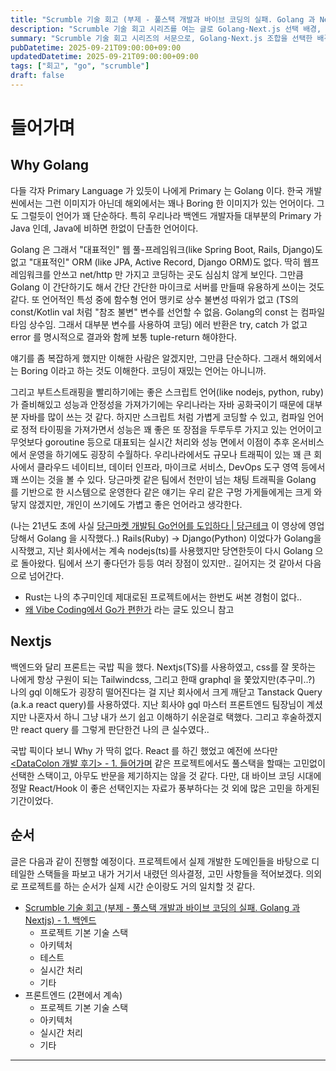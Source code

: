 ```yaml
---
title: "Scrumble 기술 회고 (부제 - 풀스택 개발과 바이브 코딩의 실패. Golang 과 Nextjs) - 0. 들어가며"
description: "Scrumble 기술 회고 시리즈를 여는 글로 Golang·Next.js 선택 배경, 바이브 코딩의 한계, 백엔드·프런트엔드·LLM 챕터 로드맵과 독자가 기대할 포인트를 정리했다."
summary: "Scrumble 기술 회고 시리즈의 서문으로, Golang·Next.js 조합을 선택한 배경과 바이브 코딩이 준 도움과 한계, 이후 편에서 다룰 백엔드·프런트엔드·LLM 챕터를 어떻게 이어갈지 로드맵을 제시하는 방향 소개 글이다. 독자가 무엇을 기대하면 좋을지와 읽는 순서를 명확히..."
pubDatetime: 2025-09-21T09:00:00+09:00
updatedDatetime: 2025-09-21T09:00:00+09:00
tags: ["회고", "go", "scrumble"]
draft: false
---
```


# 들어가며

## Why Golang

다들 각자 Primary Language 가 있듯이 나에게 Primary 는 Golang 이다. 한국 개발씬에서는 그런 이미지가 아닌데 해외에서는 꽤나 Boring 한 이미지가 있는 언어이다. 그도 그럴듯이 언어가 꽤 단순하다. 특히 우리나라 백엔드 개발자들 대부분의 Primary 가 Java 인데, Java에 비하면 한없이 단촐한 언어이다.

Golang 은 그래서 "대표적인" 웹 풀-프레임워크(like Spring Boot, Rails, Django)도 없고 "대표적인" ORM (like JPA, Active Record, Django ORM)도 없다. 딱히 웹프레임워크를 안쓰고 net/http 만 가지고 코딩하는 곳도 심심치 않게 보인다. 그만큼 Golang 이 간단하기도 해서 간단 간단한 마이크로 서버를 만들때 유용하게 쓰이는 것도 같다. 또 언어적인 특성 중에 함수형 언어 맹키로 상수 불변성 따위가 없고 (TS의 const/Kotlin val 처럼 "참조 불변" 변수를 선언할 수 없음. Golang의 const 는 컴파일 타임 상수임. 그래서 대부분 변수를 사용하여 코딩) 에러 반환은 try, catch 가 없고 error 를 명시적으로 결과와 함께 보통 tuple-return 해야한다.

얘기를 좀 복잡하게 했지만 이해한 사람은 알겠지만, 그만큼 단순하다. 그래서 해외에서는 Boring 이라고 하는 것도 이해한다. 코딩이 재밌는 언어는 아니니까.

그리고 부트스트래핑을 빨리하기에는 좋은 스크립트 언어(like nodejs, python, ruby)가 즐비해있고 성능과 안정성을 가져가기에는 우리나라는 자바 공화국이기 때문에 대부분 자바를 많이 쓰는 것 같다. 하지만 스크립트 처럼 가볍게 코딩할 수 있고, 컴파일 언어로 정적 타이핑을 가져가면서 성능은 꽤 좋은 또 장점을 두루두루 가지고 있는 언어이고 무엇보다 goroutine 등으로 대표되는 실시간 처리와 성능 면에서 이점이 추후 온서비스에서 운영을 하기에도 굉장히 수월하다. 우리나라에서도 규모나 트래픽이 있는 꽤 큰 회사에서 클라우드 네이티브, 데이터 인프라, 마이크로 서비스, DevOps 도구 영역 등에서 꽤 쓰이는 것을 볼 수 있다. 당근마켓 같은 팀에서 천만이 넘는 채팅 트래픽을 Golang 를 기반으로 한 시스템으로 운영한다 같은 얘기는 우리 같은 구멍 가게들에게는 크게 와닿지 않겠지만, 개인이 쓰기에도 가볍고 좋은 언어라고 생각한다.

(나는 21년도 초에 사실 [당근마켓 개발팀 Go언어를 도입하다 | 당근테크](https://www.youtube.com/watch?v=mLIthm96u2Q) 이 영상에 영업당해서 Golang 을 시작했다..)
Rails(Ruby) -> Django(Python) 이었다가 Golang을 시작했고, 지난 회사에서는 계속 nodejs(ts)를 사용했지만 당연한듯이 다시 Golang 으로 돌아왔다. 팀에서 쓰기 좋다던가 등등 여러 장점이 있지만.. 길어지는 것 같아서 다음으로 넘어간다.

- Rust는 나의 추구미인데 제대로된 프로젝트에서는 한번도 써본 경험이 없다..
- [왜 Vibe Coding에서 Go가 편한가](https://sinwoobang.notion.site/Vibe-Coding-Go-2656746440e2809baa8ceb5f326cfb37) 라는 글도 있으니 참고

## Nextjs

백엔드와 달리 프론트는 국밥 픽을 했다. Nextjs(TS)를 사용하였고, css를 잘 못하는 나에게 항상 구원이 되는 Tailwindcss, 그리고 한때 graphql 을 쫓았지만(추구미..?) 나의 gql 이해도가 굉장히 떨어진다는 걸 지난 회사에서 크게 깨닫고 Tanstack Query (a.k.a react query)를 사용하였다. 지난 회사야 gql 마스터 프론트엔드 팀장님이 계셨지만 나혼자서 하니 그냥 내가 쓰기 쉽고 이해하기 쉬운걸로 택했다. 그리고 후술하겠지만 react query 를 그렇게 판단한건 나의 큰 실수였다..

국밥 픽이다 보니 Why 가 딱히 없다. React 를 하긴 했었고 예전에 쓰다만 [<DataColon 개발 후기> - 1. 들어가며](/posts/2020-03-datacolon-retro-intro) 같은 프로젝트에서도 풀스택을 할때는 고민없이 선택한 스택이고, 아무도 반문을 제기하지는 않을 것 같다.
다만, 대 바이브 코딩 시대에 정말 React/Hook 이 좋은 선택인지는 자료가 풍부하다는 것 외에 많은 고민을 하게된 기간이었다.

## 순서

글은 다음과 같이 진행할 예정이다. 프로젝트에서 실제 개발한 도메인들을 바탕으로 디테일한 스택들을 파보고 내가 거기서 내렸던 의사결정, 고민 사항들을 적어보겠다. 의외로 프로젝트를 하는 순서가 실제 시간 순이랑도 거의 일치할 것 같다.

- [Scrumble 기술 회고 (부제 - 풀스택 개발과 바이브 코딩의 실패. Golang 과 Nextjs) - 1. 백엔드](/posts/2025-09-scrumble-tech-retro-backend)
  - 프로젝트 기본 기술 스택
  - 아키텍처
  - 테스트
  - 실시간 처리
  - 기타
- 프론트엔드 (2편에서 계속)
  - 프로젝트 기본 기술 스택
  - 아키텍처
  - 실시간 처리
  - 기타

---
